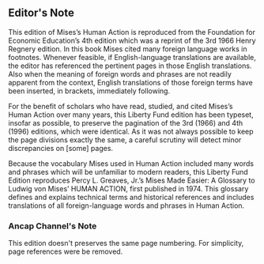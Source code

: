 ## Editor's Note

This edition of Mises’s Human Action is reproduced from the Foundation for Economic Education’s 4th edition which was a reprint of the 3rd 1966 Henry Regnery edition. In this book Mises cited many foreign language works in footnotes. Whenever feasible, if English-language translations are available, the editor has referenced the pertinent pages in those English translations. Also when the meaning of foreign words and phrases are not readily apparent from the context, English translations of those foreign terms have been inserted, in brackets, immediately following.

For the benefit of scholars who have read, studied, and cited Mises’s Human Action over many years, this Liberty Fund edition has been typeset, insofar as possible, to preserve the pagination of the 3rd (1966) and 4th (1996) editions, which were identical. As it was not always possible to keep the page divisions exactly the same, a careful scrutiny will detect minor discrepancies on [some] pages.

Because the vocabulary Mises used in Human Action included many words and phrases which will be unfamiliar to modern readers, this Liberty Fund Edition reproduces Percy L. Greaves, Jr.’s Mises Made Easier: A Glossary to Ludwig von Mises’ HUMAN ACTION, first published in 1974. This glossary defines and explains technical terms and historical references and includes translations of all foreign-language words and phrases in Human Action.

### Ancap Channel's Note

This edition doesn't preserves the same page numbering. For simplicity, page references were be removed.
